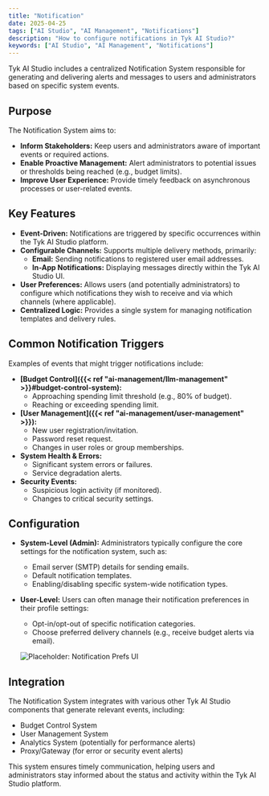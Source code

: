 ```yaml
---
title: "Notification"
date: 2025-04-25
tags: ["AI Studio", "AI Management", "Notifications"]
description: "How to configure notifications in Tyk AI Studio?"
keywords: ["AI Studio", "AI Management", "Notifications"]
---
```


Tyk AI Studio includes a centralized Notification System responsible for generating and delivering alerts and messages to users and administrators based on specific system events.

## Purpose

The Notification System aims to:

*   **Inform Stakeholders:** Keep users and administrators aware of important events or required actions.
*   **Enable Proactive Management:** Alert administrators to potential issues or thresholds being reached (e.g., budget limits).
*   **Improve User Experience:** Provide timely feedback on asynchronous processes or user-related events.

## Key Features

*   **Event-Driven:** Notifications are triggered by specific occurrences within the Tyk AI Studio platform.
*   **Configurable Channels:** Supports multiple delivery methods, primarily:
    *   **Email:** Sending notifications to registered user email addresses.
    *   **In-App Notifications:** Displaying messages directly within the Tyk AI Studio UI.
*   **User Preferences:** Allows users (and potentially administrators) to configure which notifications they wish to receive and via which channels (where applicable).
*   **Centralized Logic:** Provides a single system for managing notification templates and delivery rules.

## Common Notification Triggers

Examples of events that might trigger notifications include:

*   **[Budget Control]({{< ref "ai-management/llm-management" >}}#budget-control-system):**
    *   Approaching spending limit threshold (e.g., 80% of budget).
    *   Reaching or exceeding spending limit.
*   **[User Management]({{< ref "ai-management/user-management" >}}):**
    *   New user registration/invitation.
    *   Password reset request.
    *   Changes in user roles or group memberships.
*   **System Health & Errors:**
    *   Significant system errors or failures.
    *   Service degradation alerts.
*   **Security Events:**
    *   Suspicious login activity (if monitored).
    *   Changes to critical security settings.

## Configuration

*   **System-Level (Admin):** Administrators typically configure the core settings for the notification system, such as:
    *   Email server (SMTP) details for sending emails.
    *   Default notification templates.
    *   Enabling/disabling specific system-wide notification types.
*   **User-Level:** Users can often manage their notification preferences in their profile settings:
    *   Opt-in/opt-out of specific notification categories.
    *   Choose preferred delivery channels (e.g., receive budget alerts via email).

    ![Placeholder: Notification Prefs UI](https://placehold.co/600x400?text=User+Notification+Preferences)

## Integration

The Notification System integrates with various other Tyk AI Studio components that generate relevant events, including:

*   Budget Control System
*   User Management System
*   Analytics System (potentially for performance alerts)
*   Proxy/Gateway (for error or security event alerts)

This system ensures timely communication, helping users and administrators stay informed about the status and activity within the Tyk AI Studio platform.

